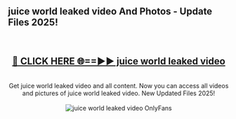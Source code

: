 <h2>juice world leaked video And Photos - Update Files 2025!</h2>
<br>
<div align="center">
<h2><a href="https://betterlinks.top/A2PfLJ" rel="nofollow">🔴 CLICK HERE 🌐==►► juice world leaked video</a></h2>
<br>
Get juice world leaked video and all content. Now you can access all videos and pictures of juice world leaked video. New Updated Files 2025!
<br>
<br>
<a href="https://betterlinks.top/A2PfLJ" rel="nofollow" data-target="animated-image.originalLink"><img src="https://i.imgur.com/dJHk4Zq.gif" alt="juice world leaked video OnlyFans" style="max-width: 100%; display: inline-block;" data-target="animated-image.originalImage"></a>
</div>
<br>